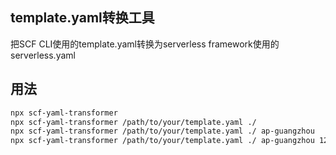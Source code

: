 ## template.yaml转换工具
把SCF CLI使用的template.yaml转换为serverless framework使用的serverless.yaml

## 用法
``` bash
npx scf-yaml-transformer															#在当前目录查找template.yaml，转换成serverless.yaml并存在当前目录
npx scf-yaml-transformer /path/to/your/template.yaml ./								#把/path/to/your/template.yaml，转换成serverless.yaml并存在./
npx scf-yaml-transformer /path/to/your/template.yaml ./ ap-guangzhou				#把/path/to/your/template.yaml，转换成serverless.yaml并存在./，并定义region到广州
npx scf-yaml-transformer /path/to/your/template.yaml ./ ap-guangzhou 1233453456 	#把/path/to/your/template.yaml，转换成serverless.yaml并存在./，并定义region到广州，并定义APPID为1233453456
```